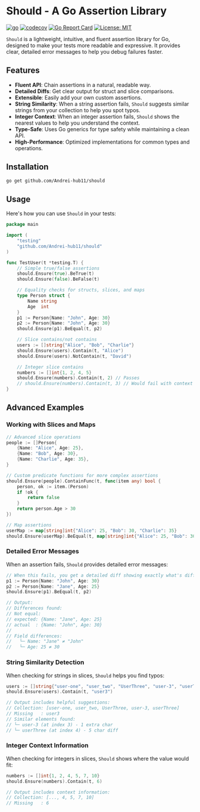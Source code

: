 # Should - A Go Assertion Library

[![go](https://img.shields.io/badge/go-1.24-blue)](https://golang.com/)
[![codecov](https://codecov.io/gh/Kairum-Labs/should/branch/main/graph/badge.svg)](https://codecov.io/gh/Kairum-Labs/should)
[![Go Report Card](https://goreportcard.com/badge/github.com/Kairum-Labs/should)](https://goreportcard.com/report/github.com/Kairum-Labs/should)
[![License: MIT](https://img.shields.io/badge/License-MIT-yellow.svg)](https://opensource.org/licenses/MIT)

`Should` is a lightweight, intuitive, and fluent assertion library for Go, designed to make your tests more readable and expressive. It provides clear, detailed error messages to help you debug failures faster.

## Features

- **Fluent API**: Chain assertions in a natural, readable way.
- **Detailed Diffs**: Get clear output for struct and slice comparisons.
- **Extensible**: Easily add your own custom assertions.
- **String Similarity**: When a string assertion fails, `Should` suggests similar strings from your collection to help you spot typos.
- **Integer Context**: When an integer assertion fails, `Should` shows the nearest values to help you understand the context.
- **Type-Safe**: Uses Go generics for type safety while maintaining a clean API.
- **High-Performance**: Optimized implementations for common types and operations.

## Installation

```bash
go get github.com/Andrei-hub11/should
```

## Usage

Here's how you can use `Should` in your tests:

```go
package main

import (
	"testing"
	"github.com/Andrei-hub11/should"
)

func TestUser(t *testing.T) {
	// Simple true/false assertions
	should.Ensure(true).BeTrue(t)
	should.Ensure(false).BeFalse(t)

	// Equality checks for structs, slices, and maps
	type Person struct {
		Name string
		Age  int
	}
	p1 := Person{Name: "John", Age: 30}
	p2 := Person{Name: "John", Age: 30}
	should.Ensure(p1).BeEqual(t, p2)

	// Slice contains/not contains
	users := []string{"Alice", "Bob", "Charlie"}
	should.Ensure(users).Contain(t, "Alice")
	should.Ensure(users).NotContain(t, "David")

	// Integer slice contains
	numbers := []int{1, 2, 4, 5}
	should.Ensure(numbers).Contain(t, 2) // Passes
	// should.Ensure(numbers).Contain(t, 3) // Would fail with context about where 3 would fit
}
```

## Advanced Examples

### Working with Slices and Maps

```go
// Advanced slice operations
people := []Person{
    {Name: "Alice", Age: 25},
    {Name: "Bob", Age: 30},
    {Name: "Charlie", Age: 35},
}

// Custom predicate functions for more complex assertions
should.Ensure(people).ContainFunc(t, func(item any) bool {
    person, ok := item.(Person)
    if !ok {
        return false
    }
    return person.Age > 30
})

// Map assertions
userMap := map[string]int{"Alice": 25, "Bob": 30, "Charlie": 35}
should.Ensure(userMap).BeEqual(t, map[string]int{"Alice": 25, "Bob": 30, "Charlie": 35})
```

### Detailed Error Messages

When an assertion fails, `Should` provides detailed error messages:

```go
// When this fails, you get a detailed diff showing exactly what's different
p1 := Person{Name: "John", Age: 30}
p2 := Person{Name: "Jane", Age: 25}
should.Ensure(p1).BeEqual(t, p2)

// Output:
// Differences found:
// Not equal:
// expected: {Name: "Jane", Age: 25}
// actual  : {Name: "John", Age: 30}
//
// Field differences:
//   └─ Name: "Jane" ≠ "John"
//   └─ Age: 25 ≠ 30
```

### String Similarity Detection

When checking for strings in slices, `Should` helps you find typos:

```go
users := []string{"user-one", "user_two", "UserThree", "user-3", "userThree"}
should.Ensure(users).Contain(t, "user3")

// Output includes helpful suggestions:
// Collection: [user-one, user_two, UserThree, user-3, userThree]
// Missing   : user3
// Similar elements found:
// └─ user-3 (at index 3) - 1 extra char
// └─ userThree (at index 4) - 5 char diff
```

### Integer Context Information

When checking for integers in slices, `Should` shows where the value would fit:

```go
numbers := []int{1, 2, 4, 5, 7, 10}
should.Ensure(numbers).Contain(t, 6)

// Output includes context information:
// Collection: [..., 4, 5, 7, 10]
// Missing   : 6
```


